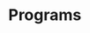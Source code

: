 # Programs









































































































































































